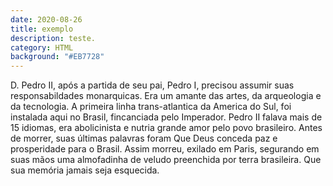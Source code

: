 ```yaml
---
date: 2020-08-26
title: exemplo
description: teste.
category: HTML
background: "#EB7728"
---
```


D. Pedro II, após a partida de seu pai, Pedro I, precisou assumir suas responsabildades monarquicas. Era um amante das artes, da arqueologia e da tecnologia. A primeira linha trans-atlantica da America do Sul, foi instalada aqui no Brasil, fincanciada pelo Imperador. Pedro II falava mais de 15 idiomas, era abolicinista e nutria grande amor pelo povo brasileiro. Antes de morrer, suas últimas palavras foram Que Deus conceda paz e prosperidade para o Brasil. Assim morreu, exilado em Paris, segurando em suas mãos uma almofadinha de veludo preenchida por terra brasileira. Que sua memória jamais seja esquecida.